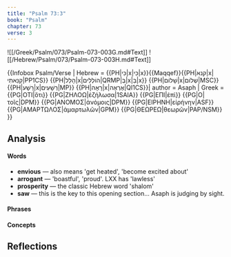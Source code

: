 ```yaml
---
title: "Psalm 73:3"
book: "Psalm"
chapter: 73
verse: 3
---
```

![[/Greek/Psalm/073/Psalm-073-003G.md#Text]]
![[/Hebrew/Psalm/073/Psalm-073-003H.md#Text]]

{{Infobox Psalm/Verse |
  Hebrew = {{PH|כִּי|x|כִּי|x}}{{Maqqef}}{{PH|קנא|x|קִנֵּאתִי|PP1CS}} {{PH|הָלַל|x|הוֹלְלִים|QRMP|בְּ|x|בַּ|x}} {{PH|שָׁלוֹם|x|שְׁלוֹם|MSC}} {{PH|רָשָׁע|x|רְשָׁעִים|MP}} {{PH|רָאָה|x|אֶרְאֶה|QI1CS}}׃|
  author = Asaph |
  Greek = {{PG|ΟΤΙ|ὅτι}} {{PG|ΖΗΛΟΩ|ἐζήλωσα|1SAIA}} {{PG|ΕΠΙ|ἐπὶ}} {{PG|Ο|τοῖς|DPM}} {{PG|ΑΝΟΜΟΣ|ἀνόμοις|DPM}} {{PG|ΕΙΡΗΝΗ|εἰρήνην|ASF}} {{PG|ΑΜΑΡΤΩΛΟΣ|ἁμαρτωλῶν|GPM}} {{PG|ΘΕΩΡΕΩ|θεωρῶν|PAP/NSM}}
}}

## Analysis

#### Words
- **envious** — also means 'get heated', 'become excited about'
- **arrogant** — 'boastful', 'proud'.  LXX has 'lawless'
- **prosperity** — the classic Hebrew word 'shalom'
- **saw** — this is the key to this opening section... Asaph is judging by sight.

#### Phrases

#### Concepts

## Reflections

